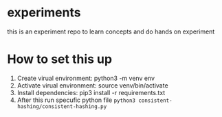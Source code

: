 # experiments
this is an experiment repo to learn concepts and do hands on experiment

# How to set this up
1. Create virual environment: python3 -m venv env
2. Activate virual environment: source venv/bin/activate
3. Install dependencies: pip3 install -r requirements.txt
4. After this run specufic python file `python3 consistent-hashing/consistent-hashing.py`
